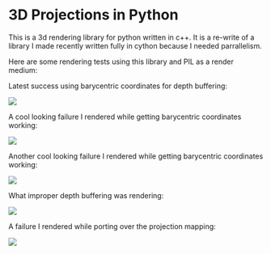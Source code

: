 # 3D Projections in Python

This is a 3d rendering library for python written in c++.  It is a re-write of a library I made recently written fully in cython because I needed parrallelism.

Here are some rendering tests using this library and PIL as a render medium:

Latest success using barycentric coordinates for depth buffering:

![](https://github.com/FrewtyPebbles/python-c---rasterizer-library/blob/main/tests/barycentric_coordinate_success.png)

A cool looking failure I rendered while getting barycentric coordinates working:

![](https://github.com/FrewtyPebbles/python-c---rasterizer-library/blob/main/tests/barycentric_coordinate_fail.png)

Another cool looking failure I rendered while getting barycentric coordinates working:

![](https://github.com/FrewtyPebbles/python-c---rasterizer-library/blob/main/tests/depth_failure.png)

What improper depth buffering was rendering:

![](https://github.com/FrewtyPebbles/python-c---rasterizer-library/blob/main/tests/first_successful_render.png)

A failure I rendered while porting over the projection mapping:

![](https://github.com/FrewtyPebbles/python-c---rasterizer-library/blob/main/tests/failure_mesh_render_parrallel.png)
